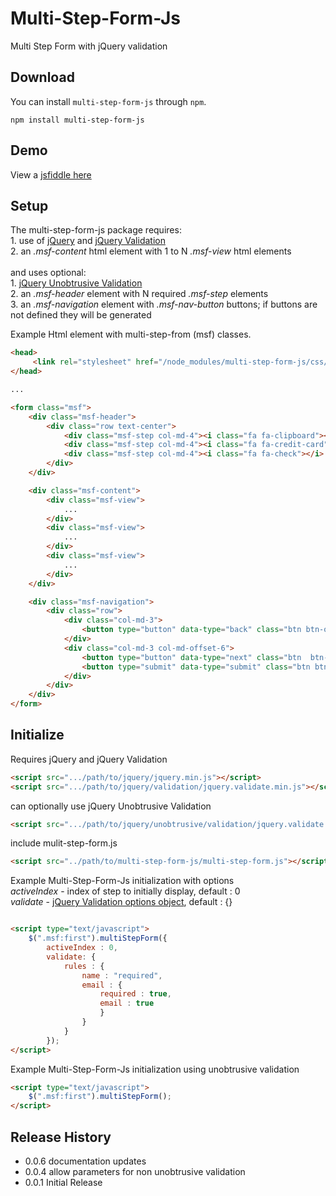 # Multi-Step-Form-Js
Multi Step Form with jQuery validation

## Download

You can install `multi-step-form-js` through `npm`.

```
npm install multi-step-form-js
```

## Demo

View a [jsfiddle here](http://jsfiddle.net/mgildea/ez94n125/13/show/)

## Setup

The multi-step-form-js package requires:<br>
    1. use of [jQuery](https://jquery.com/) and [jQuery Validation](https://jqueryvalidation.org/)<br>
    2. an *.msf-content* html element with 1 to N *.msf-view* html elements<br><br>
and uses optional:<br>
    1. [jQuery Unobtrusive Validation](https://github.com/aspnet/jquery-validation-unobtrusive)<br>
    2. an *.msf-header* element with N required *.msf-step* elements<br>
    3. an *.msf-navigation* element with *.msf-nav-button* buttons; if buttons are not defined they will be generated <br>

Example Html element with multi-step-from (msf) classes.  

```html
<head>
     <link rel="stylesheet" href="/node_modules/multi-step-form-js/css/multi-step-form.css" type="text/css">
</head>

...

<form class="msf">
    <div class="msf-header">
        <div class="row text-center">
            <div class="msf-step col-md-4"><i class="fa fa-clipboard"></i> <span>Step 1</span></div>
            <div class="msf-step col-md-4"><i class="fa fa-credit-card"></i><span>Step 2</span></div>
            <div class="msf-step col-md-4"><i class="fa fa-check"></i> <span>Step 3</span></div>
        </div>
    </div>

    <div class="msf-content">
        <div class="msf-view">
            ...
        </div>
        <div class="msf-view">
            ...
        </div>
        <div class="msf-view">
            ...
        </div>
    </div>

    <div class="msf-navigation">
        <div class="row">
            <div class="col-md-3">
                <button type="button" data-type="back" class="btn btn-outline-dark msf-nav-button"><i class="fa fa-chevron-left"></i> Back </button>
            </div>
            <div class="col-md-3 col-md-offset-6">
                <button type="button" data-type="next" class="btn  btn-outline-dark msf-nav-button">Next <i class="fa fa-chevron-right"></i></button>
                <button type="submit" data-type="submit" class="btn btn-outline-dark msf-nav-button">Submit</button>
            </div>
        </div>
    </div>
</form>
```

## Initialize

Requires jQuery and jQuery Validation

```html
<script src=".../path/to/jquery/jquery.min.js"></script>
<script src=".../path/to/jquery/validation/jquery.validate.min.js"></script>
```
can optionally use jQuery Unobtrusive Validation

```html
<script src=".../path/to/jquery/unobtrusive/validation/jquery.validate.unobtrusive.min.js"></script>
```

include mulit-step-form.js

```html
<script src="../path/to/multi-step-form-js/multi-step-form.js"></script>
```

Example Multi-Step-Form-Js initialization with options<br>
*activeIndex* - index of step to initially display, default : 0<br>
*validate* - [jQuery Validation options object](https://jqueryvalidation.org/validate/), default :  {}<br>

```html

<script type="text/javascript">
    $(".msf:first").multiStepForm({
        activeIndex : 0,
        validate: {
            rules : {
                name : "required",
                email : {
                    required : true,
                    email : true
                    }
                }
            }
        });
</script>
```



Example Multi-Step-Form-Js initialization using unobtrusive validation

```html
<script type="text/javascript">
    $(".msf:first").multiStepForm();
</script>
```


## Release History
* 0.0.6 documentation updates
* 0.0.4 allow parameters for non unobtrusive validation
* 0.0.1 Initial Release

